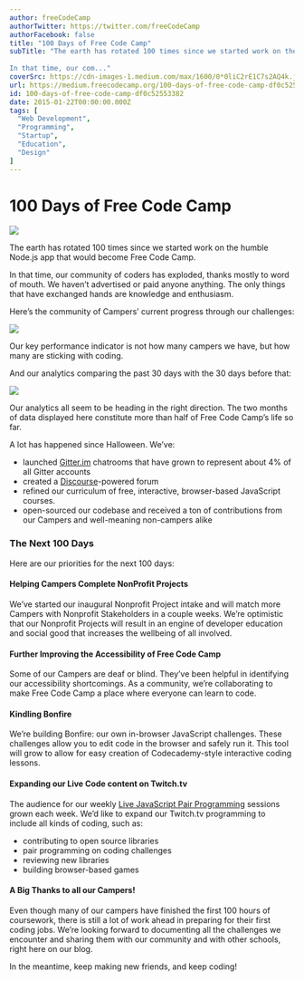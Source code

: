 ```yaml
---
author: freeCodeCamp
authorTwitter: https://twitter.com/freeCodeCamp
authorFacebook: false
title: "100 Days of Free Code Camp"
subTitle: "The earth has rotated 100 times since we started work on the humble Node.js app that would become Free Code Camp.
 
In that time, our com..."
coverSrc: https://cdn-images-1.medium.com/max/1600/0*0liC2rE1C7s2AQ4k.jpeg
url: https://medium.freecodecamp.org/100-days-of-free-code-camp-df0c52553382
id: 100-days-of-free-code-camp-df0c52553382
date: 2015-01-22T00:00:00.000Z
tags: [
  "Web Development",
  "Programming",
  "Startup",
  "Education",
  "Design"
]
---
```

# 100 Days of Free Code Camp



![](https://cdn-images-1.medium.com/max/1600/0*0liC2rE1C7s2AQ4k.jpeg)



The earth has rotated 100 times since we started work on the humble Node.js app that would become Free Code Camp.  

In that time, our community of coders has exploded, thanks mostly to word of mouth. We haven’t advertised or paid anyone anything. The only things that have exchanged hands are knowledge and enthusiasm.  

Here’s the community of Campers’ current progress through our challenges:



![](https://cdn-images-1.medium.com/max/1600/0*Q1y8NYRaIncvUdW9.jpg)



Our key performance indicator is not how many campers we have, but how many are sticking with coding.

And our analytics comparing the past 30 days with the 30 days before that:



![](https://cdn-images-1.medium.com/max/1600/0*1F5AqMDNv9i22k2f.jpg)



Our analytics all seem to be heading in the right direction. The two months of data displayed here constitute more than half of Free Code Camp’s life so far.

A lot has happened since Halloween. We’ve:

*   launched [Gitter.im](http://gitter.im/) chatrooms that have grown to represent about 4% of all Gitter accounts
*   created a [Discourse](http://www.discourse.org/)-powered forum
*   refined our curriculum of free, interactive, browser-based JavaScript courses.
*   open-sourced our codebase and received a ton of contributions from our Campers and well-meaning non-campers alike

### The Next 100 Days

Here are our priorities for the next 100 days:

#### Helping Campers Complete NonProfit Projects

We’ve started our inaugural Nonprofit Project intake and will match more Campers with Nonprofit Stakeholders in a couple weeks. We’re optimistic that our Nonprofit Projects will result in an engine of developer education and social good that increases the wellbeing of all involved.

#### Further Improving the Accessibility of Free Code Camp

Some of our Campers are deaf or blind. They’ve been helpful in identifying our accessibility shortcomings. As a community, we’re collaborating to make Free Code Camp a place where everyone can learn to code.

#### Kindling Bonfire

We’re building Bonfire: our own in-browser JavaScript challenges. These challenges allow you to edit code in the browser and safely run it. This tool will grow to allow for easy creation of Codecademy-style interactive coding lessons.

#### Expanding our Live Code content on Twitch.tv

The audience for our weekly [Live JavaScript Pair Programming](http://freecodecamp.com/live-pair-programming) sessions grown each week. We’d like to expand our Twitch.tv programming to include all kinds of coding, such as:

*   contributing to open source libraries
*   pair programming on coding challenges
*   reviewing new libraries
*   building browser-based games

#### A Big Thanks to all our Campers!

Even though many of our campers have finished the first 100 hours of coursework, there is still a lot of work ahead in preparing for their first coding jobs. We’re looking forward to documenting all the challenges we encounter and sharing them with our community and with other schools, right here on our blog.

In the meantime, keep making new friends, and keep coding!








